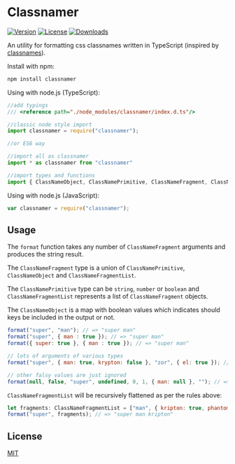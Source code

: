 Classnamer
===========

[![Version](http://img.shields.io/npm/v/classnamer.svg)](https://www.npmjs.org/package/classnamer)
[![License](http://img.shields.io/:license-mit-blue.svg)](http://badges.mit-license.org)
[![Downloads](http://img.shields.io/npm/dm/classnamer.svg)](https://npmjs.org/package/classnamer)

An utility for formatting css classnames written in TypeScript (inspired by [classnames](https://github.com/JedWatson/classnames)).

Install with npm:

```sh
npm install classnamer
```

Using with node.js (TypeScript):

```js
//add typings
/// <reference path="./node_modules/classnamer/index.d.ts"/>

//classic node style import
import classnamer = require("classnamer");

//or ES6 way

//import all as classnamer
import * as classnamer from "classnamer"

//import types and functions
import { ClassNameObject, ClassNamePrimitive, ClassNameFragment, ClassNameFragmentList, format } from "classnamer"
```

Using with node.js (JavaScript):

```js
var classnamer = require("classnamer");
```

## Usage
The `format` function takes any number of `ClassNameFragment` arguments and produces the string result.

The `ClassNameFragment` type is a union of `ClassNamePrimitive`, `ClassNameObject` and `ClassNameFragmentList`.

The `ClassNamePrimitive` type can be `string`, `number` or `boolean` and `ClassNameFragmentList` represents
a list of `ClassNameFragment` objects.

The `ClassNameObject` is a map with boolean values which indicates should keys be included in the output or not.

```js
format("super", "man"); // => "super man"
format("super", { man : true }); // => "super man"
format({ super: true }, { man : true }); // => "super man"

// lots of arguments of various types
format("super", { man: true, krypton: false }, "zor", { el: true }); // => "super man zor el"

// other falsy values are just ignored
format(null, false, "super", undefined, 0, 1, { man: null }, ""); // => "super 1"
```

`ClassNameFragmentList` will be recursively flattened as per the rules above:

```js
let fragments: ClassNameFragmentList = ["man", { kripton: true, phantom: false }];
format("super", fragments); // => "super man kripton"
```

## License

[MIT](LICENSE)
